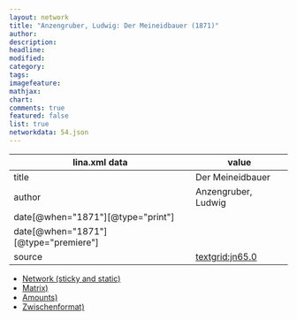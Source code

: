 ```yaml
---
layout: network
title: "Anzengruber, Ludwig: Der Meineidbauer (1871)"
author:
description:
headline:
modified:
category:
tags:
imagefeature: 
mathjax: 
chart: 
comments: true
featured: false
list: true
networkdata: 54.json
---
```

lina.xml data  | value
------------- | -------------
title|Der Meineidbauer
author|Anzengruber, Ludwig
date[@when="1871"][@type="print"]|
date[@when="1871"][@type="premiere"]|
source|[textgrid:jn65.0](https://textgridlab.org/1.0/tgcrud-public/rest/textgrid:jn65.0/data)



* [Network (sticky and static)](/linas/network54)
* [Matrix)](/linas/matrix54)
* [Amounts)](/linas/amount54)
* [Zwischenformat)](/linas/lina54 )

